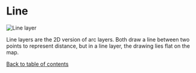 # Line

![Line layer](https://d1a3f4spazzrp4.cloudfront.net/kepler.gl/documentation/image3.png "Line layer")

Line layers are the 2D version of arc layers. Both draw a line between two points to represent distance, but in a line layer, the drawing lies flat on the map.

[Back to table of contents](../README.md)
